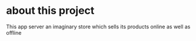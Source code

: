 # about this project
This app server an imaginary store which sells its products online as well as offline
